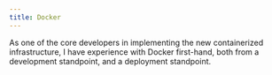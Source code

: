 ```yaml
---
title: Docker
---
```

As one of the core developers in implementing the new containerized infrastructure, I have experience with Docker first-hand, both from a development standpoint, and a deployment standpoint.
